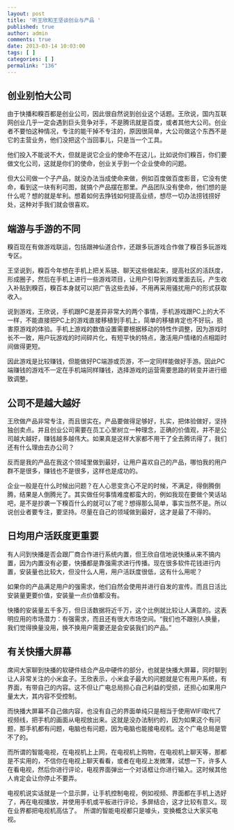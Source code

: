 ```yaml
---
layout: post
title: '听王欣和王坚谈创业与产品 '
published: true
author: admin
comments: true
date: 2013-03-14 10:03:00
tags: [ ]
categories: [ ]
permalink: "136"
---
```

## 创业别怕大公司

由于快播和糗百都是创业公司，因此很自然说到创业这个话题。王欣说，国内互联网创业几乎一定会遇到巨头竞争对手，不是腾讯就是百度，或者其他大公司。创业者不要怕这种情况，专注的能干掉不专注的，原因很简单，大公司做这个东西不是它的主营业务，他们没把这个当回事儿，只是当一个工具。

他们投入不能说不大，但就是说它企业的使命不在这儿，比如说你们糗百，你们要做文化公司，这就是你们的使命，创业关乎到一个企业使命的问题。


  


但大公司做一个子产品，就没办法当成使命来做，例如百度做百度影音，它没有使命，看到这一块有利可图，就搞个产品摆在那里。产品团队没有使命，他们想的是什么呢？想的就是牟利。想着如何去挣钱如何提高业绩，想尽一切办法捞钱捞好处，这种对手我们就会很喜欢。

## 端游与手游的不同

糗百现在有做游戏联运，包括跟神仙道合作，还跟多玩游戏合作做了糗百多玩游戏专区。

王坚说到，糗百今年想在手机上把关系链、聊天这些做起来，提高社区的活跃度，形成圈子，然后在手机上进行一些游戏项目，让用户引导到游戏里面去玩，产生收入补贴到糗百，糗百本身就可以把广告这些去掉，不用再采用骚扰用户的形式获取收入。

说到游戏，王欣说，手机跟PC是差异非常大的两个事情，手机游戏跟PC上的大不一样，不能直接把PC上的游戏直接移植到手机上，简单的移植肯定也不好玩，损害原游戏的体验。手机上游戏的数值设置需要根据移动的特性作调整，因为游戏时长不一致，用户玩游戏的时间碎片化，有短平快的特点，激活用户情绪的点相距时间做得更短。

因此游戏是比较赚钱，但能做好PC端游或页游，不一定同样能做好手游。因此PC端赚钱的游戏不一定在手机端同样赚钱，选择游戏的运营需要思路的转变并进行细致调整。

## 公司不是越大越好

王欣做产品非常专注，而且很实在。产品要做得足够好，扎实，把体验做好，坚持独创卖点。并且创业公司需要在员工心里树立一种理念，正确的价值观，并不是公司越大越好，赚钱越多越伟大。如果真是这样大家都不用干了全去腾讯得了，我们还有什么理由去办公司？

反而是我的产品在我这个领域里做到最好，让用户喜欢自己的产品，哪怕我的用户群不是很多，赚钱也不是很多，这样也是成功的。



企业一般是在什么时候出问题？在人心思变贪心不足的时候，不满足，得倒腾倒腾，结果是人倒腾光了。其实做任何事情难度都蛮大的，例如我现在要做个笑话站吧，是不是抄袭一下糗百什么的就可以了呢？想得那么简单，事实当然不是。所以说创业者要专注，要坚持。尽量在自己的领域做到最好，这才是最了不得的。

## 日均用户活跃度更重要

有人问到快播是否会跟厂商合作进行系统内置，但王欣自信地说快播从来不搞内置，因为内置没有必要，快播都是靠强需求进行传播。现在很多软件花钱进行内置，安装量也比较大，但没什么人用，用户活跃度很低，这有什么用呢？

如果你的产品满足用户的强需求，他们自然会使用并进行自发的宣传。而且日活比安装量更要价值，安装量一点价值都没有。

快播的安装量五千多万，但日活数据将近千万，这个比例就比较让人满意的。这表明应用的市场潜力：有强需求，而且还有很大市场空间。“我们也不跟别人换量，我们觉得换量没用，换不换用户需要还是会安装我们的产品。”

## 有关快播大屏幕

席间大家聊到快播的软硬件结合产品中硬件的部分，也就是快播大屏幕，同时聊到让人非常关注的小米盒子。王欣表示，小米盒子最大的问题就是它有用户系统，有界面，有带自己的内容。这不但让广电总局担心自己利益的受损，还担心如果用户量太大，其内容不受控制。

而快播大屏幕不自己做内容，也没有自己的界面单纯只是相当于使用WIFI取代了视频线，把手机的画面从电视放出来。这就是没办法制约的，因为如果这个有问题，那手机都有问题，电脑也有问题，因为电脑也能接电视机。这个广电总局是管不了的。



而所谓的智能电视，在电视机上上网，在电视机上购物，在电视机上聊天等，那都是不实用的，不信你在电视上聊天看看，或者在电视上发微薄，试想一下，许多人在看电视，然后你进行评论，电视界面弹出一个对话框让你进行输入。这时候其他人肯定会让你停止不要弄。

电视机说实话就是一个显示屏，让手机控制电视，例如视频、界面都在手机上选好了，再在电视播放，并使用手机或平板进行评论，多屏结合，这才比较有意义。现在业界都把电视机高估了。  所谓的智能电视都只是噱头，变换概念让大家买电视。